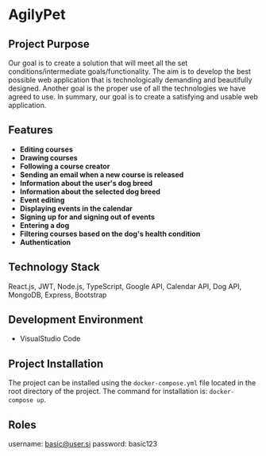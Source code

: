 # AgilyPet

## Project Purpose
Our goal is to create a solution that will meet all the set conditions/intermediate goals/functionality. The aim is to develop the best possible web application that is technologically demanding and beautifully designed. Another goal is the proper use of all the technologies we have agreed to use. In summary, our goal is to create a satisfying and usable web application.

## Features
- **Editing courses**
- **Drawing courses**
- **Following a course creator**
- **Sending an email when a new course is released**
- **Information about the user's dog breed**
- **Information about the selected dog breed**
- **Event editing**
- **Displaying events in the calendar**
- **Signing up for and signing out of events**
- **Entering a dog**
- **Filtering courses based on the dog's health condition**
- **Authentication**

## Technology Stack
React.js, JWT, Node.js, TypeScript, Google API, Calendar API, Dog API, MongoDB, Express, Bootstrap

## Development Environment
- VisualStudio Code

## Project Installation
The project can be installed using the ```docker-compose.yml``` file located in the root directory of the project.
The command for installation is: ```docker-compose up```.

## Roles
username: basic@user.si
password: basic123
